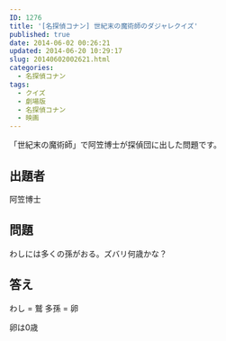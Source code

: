```yaml
---
ID: 1276
title: '[名探偵コナン] 世紀末の魔術師のダジャレクイズ'
published: true
date: 2014-06-02 00:26:21
updated: 2014-06-20 10:29:17
slug: 20140602002621.html
categories:
  - 名探偵コナン
tags:
  - クイズ
  - 劇場版
  - 名探偵コナン
  - 映画
---
```

「世紀末の魔術師」で阿笠博士が探偵団に出した問題です。
<!--more-->
<h2>出題者</h2>
阿笠博士

<h2>問題</h2>
わしには多くの孫がおる。ズバリ何歳かな？

<h2>答え</h2>
わし = 鷲
多孫 = 卵

卵は0歳